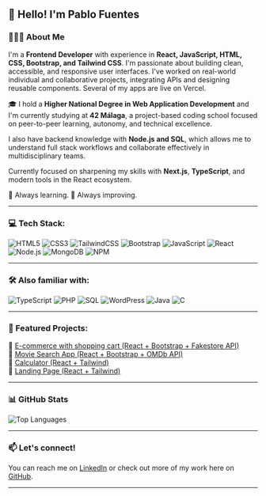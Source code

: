 ## 👋 Hello! I'm Pablo Fuentes

### 👨🏻‍💻 About Me

I'm a **Frontend Developer** with experience in **React, JavaScript, HTML, CSS, Bootstrap, and Tailwind CSS**. I'm passionate about building clean, accessible, and responsive user interfaces. I've worked on real-world individual and collaborative projects, integrating APIs and designing reusable components. Several of my apps are live on Vercel.

🎓 I hold a **Higher National Degree in Web Application Development** and I'm currently studying at **42 Málaga**, a project-based coding school focused on peer-to-peer learning, autonomy, and technical excellence.

I also have backend knowledge with **Node.js and SQL**, which allows me to understand full stack workflows and collaborate effectively in multidisciplinary teams.

Currently focused on sharpening my skills with **Next.js**, **TypeScript**, and modern tools in the React ecosystem.

🧠 Always learning. 🎯 Always improving.

---

### 💻 Tech Stack:
![HTML5](https://img.shields.io/badge/html5-%23E34F26.svg?style=for-the-badge&logo=html5&logoColor=white)
![CSS3](https://img.shields.io/badge/css3-%231572B6.svg?style=for-the-badge&logo=css3&logoColor=white)
![TailwindCSS](https://img.shields.io/badge/tailwindcss-%2338B2AC.svg?style=for-the-badge&logo=tailwind-css&logoColor=white)
![Bootstrap](https://img.shields.io/badge/bootstrap-%23563D7C.svg?style=for-the-badge&logo=bootstrap&logoColor=white)
![JavaScript](https://img.shields.io/badge/javascript-%23323330.svg?style=for-the-badge&logo=javascript&logoColor=%23F7DF1E)
![React](https://img.shields.io/badge/react-%2320232a.svg?style=for-the-badge&logo=react&logoColor=%2361DAFB)
![Node.js](https://img.shields.io/badge/node.js-%2343853D.svg?style=for-the-badge&logo=node.js&logoColor=white)
![MongoDB](https://img.shields.io/badge/MongoDB-%234ea94b.svg?style=for-the-badge&logo=mongodb&logoColor=white)
![NPM](https://img.shields.io/badge/NPM-%23CB3837.svg?style=for-the-badge&logo=npm&logoColor=white)

---

### 🛠️ Also familiar with:
![TypeScript](https://img.shields.io/badge/TypeScript-%23007ACC.svg?style=for-the-badge&logo=typescript&logoColor=white)
![PHP](https://img.shields.io/badge/PHP-%23777BB4.svg?style=for-the-badge&logo=php&logoColor=white)
![SQL](https://img.shields.io/badge/SQL-%2300758F.svg?style=for-the-badge&logo=amazon-dynamodb&logoColor=white)
![WordPress](https://img.shields.io/badge/WordPress-%23117AC9.svg?style=for-the-badge&logo=wordpress&logoColor=white)
![Java](https://img.shields.io/badge/Java-%23ED8B00.svg?style=for-the-badge&logo=java&logoColor=white)
![C](https://img.shields.io/badge/C-%2300599C.svg?style=for-the-badge&logo=c&logoColor=white)

---

### 🚀 Featured Projects:

🔹 [E-commerce with shopping cart (React + Bootstrap + Fakestore API)](https://fake-api-react-sand.vercel.app)  
🔹 [Movie Search App (React + Bootstrap + OMDb API)](https://omd-api.vercel.app)  
🔹 [Calculator (React + Tailwind)](https://calculator-app-azure-six.vercel.app)  
🔹 [Landing Page (React + Tailwind)](https://trademiun-landing-page-e9lk.vercel.app)

---

### 📊 GitHub Stats

![Top Languages](https://github-readme-stats.vercel.app/api/top-langs/?username=PabloFC&layout=compact&langs_count=6&theme=default)

---

### 📫 Let's connect!

You can reach me on [LinkedIn](https://www.linkedin.com/in/pablo-fuentes-254693226) or check out more of my work here on [GitHub](https://github.com/PabloFC).

---

<!--
**PabloFC/PabloFC** is a ✨ _special_ ✨ repository because its `README.md` appears on your GitHub profile.
-->
